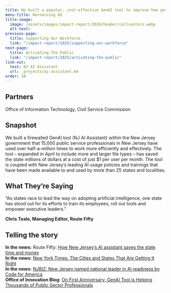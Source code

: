 ```yaml
---
title: We built a popular, cost-effective GenAI tool to improve how government works.
menu-title: Harnessing AI
title-image:
  image: /assets/images/impact-report/2024/header/callcenters.webp
  alt-text:
previous-page:
  title: Supporting Our Workforce
  link: "/impact-report/2025/supporting-our-workforce"
next-page:
  title: Activating The Public
  link: "/impact-report/2025/activating-the-public"
link-out:
  text: NJ AI Assistant
  url: _projects/ai-assistant.md
order: 10
---
```


## Partners

Office of Information Technology, Civil Service Commission

## Snapshot

We built a firewalled GenAI tool (NJ AI Assistant) within the New Jersey government that 15,000 public service professionals in New Jersey have used over half-a-million times to work more efficiently and effectively. The tool – expanded in April to include more and larger file types – has saved the state millions of dollars at a cost of just $1 per user per month. The tool is coupled with New Jersey’s leading AI usage policies and trainings that have been made available to and used by more than 25 states and localities.

## What They’re Saying

<div class="usa-alert usa-alert--info usa-alert--no-icon">
    <div class="usa-alert__body">
        <p class="usa-alert__text">
“As states race to lead the way on adopting artificial intelligence, one state has stood out for its efforts to train its employees, roll out tools and empower executive leaders.”

<p><strong>Chris Teale, Managing Editor, Route Fifty</strong></p>

</p>
</div>

</div>

## Telling the story

**In the news:** Route Fifty: [How New Jersey’s AI assistant saves the state time and money](https://www.route-fifty.com/artificial-intelligence/2025/08/how-new-jerseys-ai-assistant-saves-state-time-and-money/407538/)  
**In the news:** [New York Times: The Cities and States That Are Getting It Right](https://www.nytimes.com/2025/07/22/opinion/trump-budget-state-city-local.html)  
**In the news:** [NJBIZ: New Jersey named national leader in AI readiness by Code for America](https://njbiz.com/nj-named-national-leader-in-ai-readiness-by-code-for-america/)  
**Office of Innovation Blog:** [On First Anniversary, GenAI Tool is Helping Thousands of Public Sector Professionals](https://innovation.nj.gov/blog/2025-07-17-aiassistantanniversary/)
